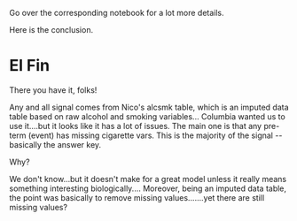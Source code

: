 Go over the corresponding notebook for a lot more details.

Here is the conclusion.


# El Fin

There you have it, folks!  

Any and all signal comes from Nico's alcsmk table, which is an imputed data table
based on raw alcohol and smoking variables... Columbia wanted us to use it....but it looks
like it has a lot of issues.  The main one is that any pre-term (event) has missing
cigarette vars.  This is the majority of the signal -- basically the answer key.

Why?

We don't know...but it doesn't make for a great model unless it really means something
interesting biologically....  Moreover, being an imputed data table, the point was 
basically to remove missing values.......yet there are still missing values?
